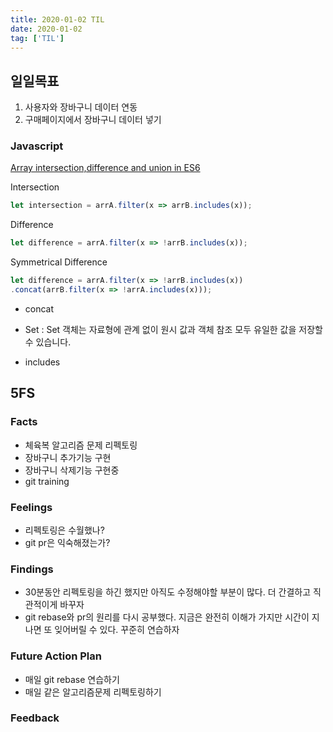 ```yaml
---
title: 2020-01-02 TIL
date: 2020-01-02
tag: ['TIL']
---
```


## 일일목표

1. 사용자와 장바구니 데이터 연동
2. 구매페이지에서 장바구니 데이터 넣기

### Javascript

[Array intersection,difference and union in ES6](https://medium.com/@alvaro.saburido/set-theory-for-arrays-in-es6-eb2f20a61848)

Intersection

```javascript
let intersection = arrA.filter(x => arrB.includes(x));
```

Difference

```javascript
let difference = arrA.filter(x => !arrB.includes(x));
```

Symmetrical Difference

```javascript
let difference = arrA.filter(x => !arrB.includes(x))
.concat(arrB.filter(x => !arrA.includes(x)));
```

- concat

- Set : Set 객체는 자료형에 관계 없이 원시 값과 객체 참조 모두 유일한 값을 저장할 수 있습니다.

- includes

## 5FS

### Facts

- 체육복 알고리즘 문제 리펙토링
- 장바구니 추가기능 구현
- 장바구니 삭제기능 구현중
- git training

### Feelings

- 리펙토링은 수월했나?
- git pr은 익숙해졌는가?

### Findings

- 30분동안 리펙토링을 하긴 했지만 아직도 수정해야할 부분이 많다. 더 간결하고 직관적이게 바꾸자
- git rebase와 pr의 원리를 다시 공부했다. 지금은 완전히 이해가 가지만 시간이 지나면 또 잊어버릴 수 있다. 꾸준히 연습하자

### Future Action Plan

- 매일 git rebase 연습하기
- 매일 같은 알고리즘문제 리펙토링하기

### Feedback
